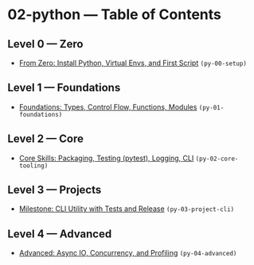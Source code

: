 # 02-python — Table of Contents

## Level 0 — Zero

- [From Zero: Install Python, Virtual Envs, and First Script](py-00-setup.md) `(py-00-setup)`

## Level 1 — Foundations

- [Foundations: Types, Control Flow, Functions, Modules](py-01-foundations.md) `(py-01-foundations)`

## Level 2 — Core

- [Core Skills: Packaging, Testing (pytest), Logging, CLI](py-02-core-tooling.md) `(py-02-core-tooling)`

## Level 3 — Projects

- [Milestone: CLI Utility with Tests and Release](py-03-project-cli.md) `(py-03-project-cli)`

## Level 4 — Advanced

- [Advanced: Async IO, Concurrency, and Profiling](py-04-advanced.md) `(py-04-advanced)`
